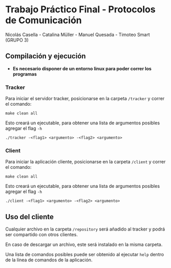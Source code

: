 # Trabajo Práctico Final - Protocolos de Comunicación
Nicolás Casella - Catalina Müller - Manuel Quesada - Timoteo Smart (GRUPO 3)

## Compilación y ejecución

- __Es necesario disponer de un entorno linux para poder correr los programas__

### Tracker

Para iniciar el servidor tracker, posicionarse en la carpeta ```/tracker``` y correr el comando:

```
make clean all
```

Esto creará un ejecutable, para obtener una lista de argumentos posibles agregar el flag ```-h```
```
./tracker -<flag1> <argumento> -<flag2> <argumento>
```

### Client

Para iniciar la aplicación cliente, posicionarse en la carpeta ```/client``` y correr el comando:

```
make clean all
```

Esto creará un ejecutable, para obtener una lista de argumentos posibles agregar el flag ```-h```
```
./client -<flag1> <argumento> -<flag2> <argumento>
```


## Uso del cliente

Cualquier archivo en la carpeta ```/repository``` será añadido al tracker y podrá ser compartido con otros clientes.

En caso de descargar un archivo, este será instalado en la misma carpeta.

Una lista de comandos posibles puede ser obtenido al ejecutar ```help``` dentro de la línea de comandos de la aplicación.
